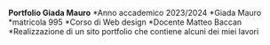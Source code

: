 **Portfolio Giada Mauro**
*Anno accademico 2023/2024
*Giada Mauro
*matricola 995
*Corso di Web design
*Docente Matteo Baccan
*Realizzazione di un sito portfolio che contiene alcuni dei miei lavori

